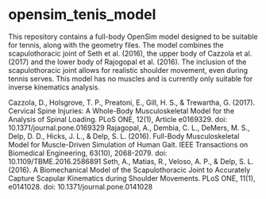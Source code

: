 # opensim_tenis_model

This repository contains a full-body OpenSim model designed to be suitable for tennis, along with the geometry files. The model combines the scapulothoracic joint of Seth et al. (2016), the upper body of Cazzola et al. (2017) and the lower body of Rajogopal et al. (2016). The inclusion of the scapulothoracic joint allows for realistic shoulder movement, even during tennis serves. This model has no muscles and is currently only suitable for inverse kinematics analysis.


Cazzola, D., Holsgrove, T. P., Preatoni, E., Gill, H. S., & Trewartha, G. (2017). Cervical Spine Injuries: A Whole-Body Musculoskeletal Model for the Analysis of Spinal Loading. PLoS ONE, 12(1), Article e0169329. doi: 10.1371/journal.pone.0169329 
Rajagopal, A., Dembia, C. L., DeMers, M. S., Delp, D. D., Hicks, J. L., & Delp, S. L. (2016). Full-Body Musculoskeletal Model for Muscle-Driven Simulation of Human Gait. IEEE Transactions on Biomedical Engineering, 63(10), 2068-2079. doi: 10.1109/TBME.2016.2586891 
Seth, A., Matias, R., Veloso, A. P., & Delp, S. L. (2016). A Biomechanical Model of the Scapulothoracic Joint to Accurately Capture Scapular Kinematics during Shoulder Movements. PLoS ONE, 11(1), e0141028. doi: 10.1371/journal.pone.0141028 
